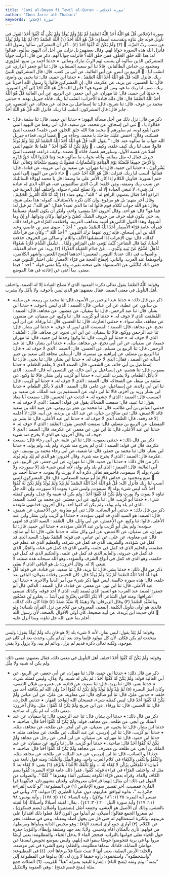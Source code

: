 ```yaml
---
title: 'Jami al-Bayan fi Tawil al-Quran - سورة الإخلاص'
author: 'Ibnu Jarir ath-Thabari'
keywords: 'سورة الإخلاص'
---
```


سورة الإخلاص
قُلْ هُوَ اللَّهُ أَحَدٌ
اللَّهُ الصَّمَدُ
لَمْ يَلِدْ وَلَمْ يُولَدْ
وَلَمْ يَكُن لَّهُ كُفُوًا أَحَدٌ
القول في تأويل قوله جل ثناؤه وتقدست أسماؤه: قُلْ هُوَ اللَّهُ أَحَدٌ (١) اللَّهُ الصَّمَدُ (٢) لَمْ يَلِدْ وَلَمْ يُولَدْ (٣) وَلَمْ يَكُنْ لَهُ كُفُوًا أَحَدٌ (٤)  .
ذُكر أن المشركين سألوا رسول الله

عن نسب ربّ العزّة، فأنزل الله هذه السورة جوابا لهم. وقال بعضهم: بل نزلت من أجل أن اليهود سألوه، فقالوا له: هذا الله خلق الخلق، فمن خلق الله؟ فأُنزلت جوابا لهم.
ذكر من قال: أنزلت جوابا للمشركين الذين سألوه أن ينسب لهم الربّ تبارك وتعالى.
⁕ حدثنا أحمد بن منيع المَرْوَزِي ومحمود بن خداش الطالَقاني، قالا ثنا أبو سعيد الصنعاني، قال: ثنا أبو جعفر الرازي، عن الربيع بن أنس، عن أبي العالية، عن أبي بن كعب، قال: قال المشركون للنبيّ

: انسُب لنا ربك، فأنزل الله:
قُلْ هُوَ اللَّهُ أَحَدٌ اللَّهُ الصَّمَدُ
.
⁕ حدثنا ابن حميد، قال: ثنا يحيى بن واضح، قال: ثنا الحسين، عن يزيد، عن عكرمة، قال: إن المشركين قالوا: يا رسول الله أخبرنا عن ربك، صف لنا ربك ما هو، ومن أي شيء هو؟ فأنزل الله:
قُلْ هُوَ اللَّهُ أَحَدٌ
إلى آخر السورة.
⁕ حدثنا ابن حميد، قال: ثنا مهران، عن أبي جعفر، عن الربيع، عن أبي العالية
قُلْ هُوَ اللَّهُ أَحَدٌ اللَّهُ الصَّمَدُ
قال: قال ذلك قتادة الأحزاب: انسُب لنا ربك، فأتاه جبريل بهذه.
⁕ حدثني محمد بن عوف، قال: ثنا شريح، قال: ثنا إسماعيل بن مجالد، عن مجالد، عن الشعبي، عن جابر قال: قال المشركون: انسُب لنا ربك، فأنزل الله
قُلْ هُوَ اللَّهُ أَحَدٌ
.
* ذكر من قال: نزل ذلك من أجل مسألة اليهود:
⁕ حدثنا ابن حميد، قال: ثنا سلمة، قال: ثني ابن إسحاق، عن محمد، عن سعيد، قال: أتى رهط من اليهود النبي

، فقالوا: يا محمد هذا الله خلق الخلق، فمن خلقه؟ فغضب النبيّ

حتى انتُقِع لونه، ثم ساورهم غضبا لربه، فجاءه جبريل

فسكنه، وقال: اخفض عليك جناحك يا محمد، وجاءه من الله جواب ما سألوه عنه. قال: " يقول الله:
قُلْ هُوَ اللَّهُ أَحَدٌ اللَّهُ الصَّمَدُ لَمْ يَلِدْ وَلَمْ يُولَدْ وَلَمْ يَكُنْ لَهُ كُفُوًا أَحَدٌ
" فلما تلا عليهم النبي

، قالوا: صف لنا ربك كيف خلقه، وكيف عضده، وكيف ذراعه، فغضب النبيّ

أشدّ من غضبه الأول، وساورهم غضبا، فأتاه جبريل فقال له مثل مقالته، وأتاه بجواب ما سألوه عنه:
وَمَا قَدَرُوا اللَّهَ حَقَّ قَدْرِهِ وَالأرْضُ جَمِيعًا قَبْضَتُهُ يَوْمَ الْقِيَامَةِ وَالسَّماوَاتُ مَطْوِيَّاتٌ بِيَمِينِهِ سُبْحَانَهُ وَتَعَالَى عَمَّا يُشْرِكُونَ
.
⁕ حدثنا ابن حميد، قال: ثنا مهران، عن سعيد بن أبي عروبة، عن قتادة، قال: جاء ناس من اليهود إلى النبي

، فقالوا: أنسب لنا ربك، فنزلت:
قُلْ هُوَ اللَّهُ أَحَدٌ
حتى ختم السورة.
فتأويل الكلام إذا كان الأمر على ما وصفنا: قل يا محمد لهؤلاء السائليك عن نسب ربك وصفته، ومَن خَلقه: الربّ الذي سألتموني عنه، هو الله الذي له عبادة كل شيء، لا تنبغي العبادة إلا له، ولا تصلح لشيء سواه.
واختلف أهل العربية في الرافع
أَحَدٌ
فقال بعضهم: الرافع له " الله"، وهو عماد
(١)
إِنَّهُ أَنَا اللَّهُ الْعَزِيزُ الْحَكِيمُ
. وقال آخر منهم: بل هو مرفوع، وإن كان نكرة بالاستئناف، كقوله: هذا بعلي شيخ، وقال: هو الله جواب لكلام قوم قالوا له: ما الذي تعبد؟ فقال: "هو الله"، ثم قيل له: فما هو؟ قال: هو أحد.
وقال آخرون
أَحَدٌ
بمعنى: واحد، وأنكر أن يكون العماد مستأنفا به، حتى يكون قبله حرف من حروف الشكّ، كظنّ وأخواتها، وكان وذواتها، أو إنّ وما أشبهها، وهذا القول الثاني هو أشبه بمذاهب العربية.
واختلفت القرّاء في قراءة ذلك، فقرأته عامة قرّاء الأمصار
أَحَدٌ اللَّهُ الصَّمَدُ
بتنوين " أحدٌ "، سوى نصر بن عاصم، وعبد الله بن أبي إسحاق، فإنه رُوي عنهما ترك التنوين: " أحَدُ اللهُ "؛ وكأن من قرأ ذلك كذلك، قال: نون الإعراب إذا استقبلتها الألف واللام أو ساكن من الحروف حذفت أحيانا، كما قال الشاعر:
كَيْفَ نَوْمي على الفِرَاشِ وَلَمَّا ... تَشْمَلِ الشَّامَ غَارَةٌ شَعْوَاءُ
تُذْهِلُ الشَّيْخَ عَنْ بَنِيهِ وَتُبْدِي ... عَنْ خِدَامِ العَقِيلَةِ العَذْراءُ
(٢)
يريد: عن خدام العقيلة.
والصواب في ذلك عندنا: التنوين، لمعنيين: أحدهما أفصح اللغتين، وأشهر الكلامين، وأجودهما عند العرب. والثاني: إجماع الحجة من قرّاء الأمصار على اختيار التنوين فيه، ففي ذلك مُكْتَفًى عن الاستشهاد على صحته بغيره. وقد بيَّنا معنى قوله " أحد " فيما مضى، بما أغنى عن إعادته في هذا الموضع.
* * *
وقوله:
اللَّهُ الصَّمَدُ
يقول تعالى ذكره: المعبود الذي لا تصلح العبادة إلا له الصمد.
واختلف أهل التأويل في معنى الصمد، فقال بعضهم: هو الذي ليس بأجوف، ولا يأكل ولا يشرب.
* ذكر من قال ذلك:
⁕ حدثنا عبد الرحمن بن الأسود، قال: ثنا محمد بن ربيعة، عن سلمة بن سابور، عن عطية، عن ابن عباس، قال:
الصمد
: الذي ليس بأجوف.
⁕ حدثنا ابن بشار، قال: ثنا عبد الرحمن، قال: ثنا سفيان، عن منصور، عن مجاهد، قال:
الصمد
: المُصْمَت الذي لا جوف له.
⁕ حدثنا أبو كُرَيب، قال: ثنا وكيع، عن سفيان، عن منصور، عن مجاهد، مثلَه سواء.
⁕ حدثني الحارث، قال: ثنا الحسن، قال: ثنا ورقاء، عن ابن أبي نجيح، عن مجاهد، قال:
الصمد
: المصمت الذي ليس له جوف.
⁕ حدثنا ابن بشار، قال: ثنا عبد الرحمن ووكيع، قالا ثنا سفيان، عن ابن أبي نجيح، عن مجاهد، قال
: الصَّمَد
: الذي لا جوف له.
⁕ حدثنا أبو كُرَيب، قال: ثنا وكيع؛ وحدثنا ابن حميد، قال: ثنا مهران جميعا، عن سفيان، عن ابن أبي نجيح، عن مجاهد، مثلَه.
⁕ حدثنا ابن بشار، قال: ثنا عبد الرحمن، قال: ثنا الربيع بن مسلم، عن الحسن، قال:
الصمد
: الذي لا جوف له.
⁕ قال: ثنا الربيع بن مسلم، عن إبراهيم بن ميسرة، قال: أرسلني مجاهد إلى سعيد بن جبير أساله عن
الصمد
، فقال: الذي لا جوف له.
⁕ حدثنا ابن بشار، قال: ثنا يحيى، قال: ثنا إسماعيل بن أبي خالد، عن الشعبي، قال:
الصمد
الذي لا يطعم الطعام.
⁕ حدثنا يعقوب، قال: ثنا هشيم، عن إسماعيل بن أبي خالد، عن الشعبي أنه قال:
الصمد
: الذي لا يأكل الطعام، ولا يشرب الشراب.
⁕ حدثنا أبو كُرَيب وابن بشار، قالا ثنا وكيع، عن سلمة بن نبيط، عن الضحاك، قال:
الصمد
: الذي لا جوف له.
⁕ حدثنا أبو كُرَيب، قال: ثنا ابن أبي زائدة، عن إسماعيل، عن عامر، قال:
الصمد
: الذي لا يأكل الطعام.
⁕ حدثنا ابن بشار وزيد بن أخزم، قالا ثنا ابن داود، عن المستقيم بن عبد الملك، عن سعيد بن المسيب قال:
الصمد
: الذي لا حِشوة له.
⁕ حُدثت عن الحسين، قال: سمعت أبا معاذ يقول: ثنا عبيد، قال: سمعت الضحاك يقول في قوله:
الصمدُ
: الذي لا جوف له.
⁕ حدثني العباس بن أبي طالب، قال: ثنا محمد بن عمر بن رومي، عن عبيد الله بن سعيد قائد الأعمش، قال: ثني صالح بن حيان، عن عبد الله بن بريدة، عن أبيه، قال: لا أعلمه إلا قد رفعه، قال:
الصَّمَد
الذي لا جوف له.
⁕ حدثنا ابن عبد الأعلى، قال: ثنا بشر بن المفضل، عن الربيع بن مسلم، قال: سمعت الحسن يقول:
الصَّمَد
: الذي لا جوف له.
⁕ حدثنا ابن عبد الأعلى، قال: ثنا ابن ثور، عن معمر، عن عكرمة، قال:
الصمد
: الذي لا جوف له.
وقال آخرون: هو الذي لا يخرج منه شيء.
* ذكر من قال ذلك:
⁕ حدثني يعقوب، قال: ثنا ابن علية، عن أبي رجاء قال: سمعت عكرمة، قال في قوله:
الصمد
: الذي لم يخرج منه شيء، ولم يلد، ولم يولد.
⁕ حدثنا ابن بشار، قال: ثنا محمد بن جعفر، قال: ثنا شعبة، عن أبي رجاء محمد بن يوسف، عن عكرمة قال:
الصمد
: الذي لا يخرج منه شيء.
وقال آخرون: هو الذي لم يَلِد ولم يُولَد.
* ذكر من قال ذلك:
⁕ حدثنا ابن حميد، قال: ثنا مهران، عن أبي جعفر، عن الربيع، عن أبي العالية، قال:
الصمد
: الذي لم يلد ولم يولد، لأنه ليس شيء يلد إلا سيورث، ولا شيء يولد إلا سيموت، فأخبرهم تعالى ذكره أنه لا يورث ولا يموت.
⁕ حدثنا أحمد بن منيع ومحمود بن خداش قالا ثنا أبو سعيد الصنعاني، قال: قال المشركون للنبي

أنسب لنا ربك فأنزل الله:
قُلْ هُوَ اللَّهُ أَحَدٌ اللَّهُ الصَّمَدُ لَمْ يَلِدْ وَلَمْ يُولَدْ وَلَمْ يَكُنْ لَهُ كُفُوًا أَحَدٌ
لأنه ليس شيء يولد إلا سيموت، وليس شيء يموت إلا سيورث، وإن الله جلّ ثناؤه لا يموت ولا يورث
وَلَمْ يَكُنْ لَهُ كُفُوًا أَحَدٌ
: ولم يكن لَه شبيه ولا عِدل، وليس كمثله شيء.
⁕ حدثنا أبو كُرَيب، قال: ثنا وكيع، عن أبي معشر، عن محمد بن كعب: الصمد: الذي لم يلد ولم يولد، ولم يكن له كفوا أحد.
وقال آخرون: قدانتهى سُؤدده.
* ذكر من قال ذلك:
⁕ حدثني أبو السائب، قال: ثني أبو معاوية، عن الأعمش، عن شقيق، قال: الصمد: هو السيد الذي قد انتهى سؤدده.
⁕ حدثنا أبو كُرَيب وابن بشار وابن عبد الأعلى، قالوا: ثنا وكيع، عن الأعمش، عن أبي وائل، قال:
الصَّمَد
: السيد الذي قد انتهى سؤدده؛ ولم يقل أبو كُرَيب وابن عبد الأعلى سؤدده.
⁕ حدثنا ابن حميد، قال: ثنا مهران، عن سفيان، عن الأعمش، عن أبي وائل مثله.
⁕ حدثنا علي، قال: ثنا أبو صالح، قال: ثني معاوية، عن علي، عن ابن عباس، في قوله:
الصَّمَدُ
يقول: السيد الذي قد كمُل في سُؤدَده، والشريف الذي قد كمل في شرفه، والعظيم الذي قد عظم في عظمته، والحليم الذي قد كمل في حلمه، والغني الذي قد كمل في غناه، والجبَّار الذي قد كمل في جبروته، والعالم الذي قد كمل في علمه، والحكيم الذي قد كمل في حكمته، وهو الذي قد كمل في أنواع الشرف والسؤدد، وهو الله سبحانه هذه صفته، لا تنبغي إلا له.
وقال آخرون: بل هو الباقي الذي لا يفنَى.
* ذكر من قال ذلك:
⁕ حدثنا بشر، قال: ثنا يزيد، قال: ثنا سعيد، عن قتادة، في قوله:
قُلْ هُوَ اللَّهُ أَحَدٌ اللَّهُ الصَّمَدُ لَمْ يَلِدْ وَلَمْ يُولَدْ
قال: كان الحسن وقتادة يقولان: الباقي بعد خلقه، قال: هذه سورة خالصة، ليس فيها ذكر شيء من أمر الدنيا والآخرة.
⁕ حدثنا ابن عبد الأعلى، قال: ثنا ابن ثور، عن معمر، عن قتادة، قال:
الصمد
: الدائم.
قال أبو جعفر: الصمد عند العرب: هو السيد الذي يُصمد إليه، الذي لا أحد فوقه، وكذلك تسمى أشرافها؛ ومنه قول الشاعر:
ألا بَكَرَ النَّاعي بِخَيْرَيْ بَنِي أسَدْ ... بِعَمْرِو بْنِ مَسْعُودٍ وبالسَّيِّدِ الصَّمَدْ
(٣)
وقال الزبرقان:
وَلا رَهِينَةً إلا سَيِّدٌ صَمَدُ
(٤)
فإذا كان ذلك كذلك، فالذي هو أولى بتأويل الكلمة، المعنى المعروف من كلام من نزل القرآن بلسانه؛ ولو كان حديث ابن بُريدة، عن أبيه صحيحا، كان أولى الأقوال بالصحة، لأن رسول الله

أعلم بما عنى الله جل ثناؤه، وبما أنزل عليه.
* * *
وقوله:
لَمْ يَلِدْ
يقول: ليس بفانٍ، لأنه لا شيء يلد إلا هو فانٍ بائد
وَلَمْ يُولَدْ
يقول: وليس بمحدث لم يكن فكان، لأن كل مولود فإنما وجد بعد أن لم يكن، وحدث بعد أن كان غير موجود، ولكنه تعالى ذكره قديم لم يزل، ودائم لم يبد، ولا يزول ولا يفنى.
* * *
وقوله:
وَلَمْ يَكُنْ لَهُ كُفُوًا أَحَدٌ
اختلف أهل التأويل في معنى ذلك، فقال بعضهم: معنى ذلك: ولم يكن له شبيه ولا مِثْل.
* ذكر من قال ذلك:
⁕ حدثنا ابن حميد، قال: ثنا مهران، عن أبي جعفر، عن الربيع، عن أبي العالية قوله:
وَلَمْ يَكُنْ لَهُ كُفُوًا أَحَدٌ
: لم يكن له شبيه، ولا عِدْل، وليس كمثله شيء.
⁕ حدثنا بشر، قال: ثنا يزيد، قال: ثنا سعيد، عن قتادة، عن عمرو بن غيلان الثقفي، وكان أميرَ البصرة
(٥)
لَمْ يَلِدْ وَلَمْ يُولَدْ وَلَمْ يَكُنْ لَهُ كُفُوًا أَحَدٌ
وإن الله لم يكافئه أحد من خلقه.
⁕ حدثني عليّ، قال: ثنا أبو صالح، قال: ثني معاوية، عن عليّ، عن ابن عباس
وَلَمْ يَكُنْ لَهُ كُفُوًا أَحَدٌ
قال: ليس كمثله شيء، فسبحان الله الواحد القهار.
⁕ حدثني الحارث، قال: ثنا الحسن، قال: ثنا ورقاء، عن ابن جريج
وَلَمْ يَكُنْ لَهُ كُفُوًا
: مثل.
وقال آخرون: معنى ذلك، أنه لم يكن له صاحبة.
* ذكر من قال ذلك:
⁕ حدثنا ابن بشار، قال: ثنا عبد الرحمن، قال: ثنا سفيان، عن عبد الملك بن أبجر، عن طلحة، عن مجاهد، قوله:
وَلَمْ يَكُنْ لَهُ كُفُوًا أَحَدٌ
قال: صاحبة.
⁕ حدثنا ابن بشار، قال: ثنا يحيى، عن سفيان، عن ابن أيجر، عن طلحة، عن مجاهد، مثله.
⁕ حدثنا أبو كُرَيب، قال: ثنا ابن إدريس، عن عبد الملك، عن طلحة، عن مجاهد، مثله.
⁕ حدثنا ابن حميد، قال: ثنا مهران، عن سفيان، عن ابن أبجر، عن رجل عن مجاهد
وَلَمْ يَكُنْ لَهُ كُفُوًا أَحَدٌ
قال: صاحبة.
⁕ حدثنا أبو كُرَيب، قال: ثنا وكيع، عن سفيان، عن عبد الملك بن أبجر، عن طلحة بن مصرف، عن مجاهد
وَلَمْ يَكُنْ لَهُ كُفُوًا أَحَدٌ
قال: صاحبة.
⁕ حدثنا أبو السائب، قال: ثنا ابن إدريس، عن عبد الملك، عن طلحة، عن مجاهد مثله.
والكُفُؤُ والكُفَى والكِفَاء في كلام العرب واحد، وهو المِثْل والشِّبْه؛ ومنه قول نابغة بني ذُبيان:
لا تَقْذِفَنِّي بِرُكْن لا كِفَاء لَهُ ... وَلَوْ تَأَثَّفَكَ الأعْدَاءُ بالرِّفَدِ
(٦)
يعني: لا كِفَاء له: لا مثل له.
واختلف القرّاء في قراءة قوله:
كُفُوا
. فقرأ ذلك عامة قرّاء البصرة:
كُفُوا
بضم الكاف والفاء. وقرأه بعض قرّاء الكوفة بتسكين الفاء وهمزها " كُفْئًا ".
والصواب من القول في ذلك: أن يقال: إنهما قراءتان معروفتان، ولغتان مشهورتان، فبأيَّتِهِما قرأ القارئ فمصيب.
آخر تفسير سورة الإخلاص
(١)
في المطبوعة: "لو كانت القراءة جائزة به "، بدلوه ليوافق عبارتهم، دون عبارة الطبري
(٢)
ديوانه: ٢٣، ويأتي في تفسير آية البقرة: ٣٥ (١: ١٨٦ بولاق) ، وآية النساء: ١١٤ (٥: ١٧٨) ، وآية يونس: ٩٨ (١١: ١١٧) وآية سورة الليل: ٢٠ (٣٠: ١٤٦) . يقال: لقيته أصيلالا وأصيلانًا، إذا لقيته بالعشي. وذلك أن الأصيل هو العشي، وجمعه أُصُل (بضمتين) وأصلان (بضم فسكون) ، ثم صغروا الجمع فقالوا: أصيلان، ثم أبدلوا من النون لامًا. فعلوا ذلك اقتدارا على عربيتهم، ولكثرة استعمالهم له حتى قل من يجهل أصله ومعناه. وعى في منطقه: عجز عن الكلام.
(٣)
أواري جمع آري (مشدد الياء) : وهو محبس الدابة ومأواها ومربطها، من قولهم: تأرى بالمكان أقام وتحبس. ولأيا: بعد جهد ومشقة وإبطاء. والنؤى: حفرة حول الخباء تعلى جوانبها بالتراب، فتحجز الماء لا يدخل الخباء، والمظلومة: يعني أرضًا مروا بها في برية فتحوضوا حوضًا سقوا فيه إبلهم، وليس بموضع تحويض لبعدها عن مواطئ السابلة. فلذلك سماها مظلومة، والظلم: وضع الشيء في غير موضعه. والجلد: الأرض الصلبة، يعني أنها لا تنبت شيئًا فلا يرعاها أحد.
(٤)
في المطبوعة: "واستخطئوه"، واستخفوه: رأوه خفيفا لا وزن له.
(٥)
بدلوها في المطبوعة إلى "بمنه"؛ وثم وثمة (بفتح الثاء) : إشارة للبعيد بمنزلة "هنا" للقريب.
(٦)
المثلات جمع مثلة (بفتح فضم ففتح) : وهي العقوبة والتنكيل.